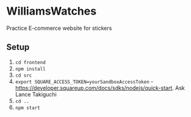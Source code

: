 # WilliamsWatches
Practice E-commerce website for stickers

## Setup
1. `cd frontend`
2. `npm install`
3. `cd src`
4. `export SQUARE_ACCESS_TOKEN=yourSandboxAccessToken` - https://developer.squareup.com/docs/sdks/nodejs/quick-start. Ask Lance Takiguchi
5. `cd ..`
6. `npm start`